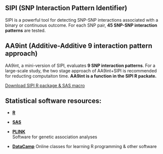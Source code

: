 
## **SIPI** (SNP Interaction Pattern Identifier) 
SIPI is a powerful tool for detecting SNP-SNP interactions associated with a binary or continuous outcome. For each SNP pair, **45 SNP-SNP interaction patterns** are tested.  

## **AA9int** (Additive-Additive 9 interaction pattern approach) 
AA9int, a mini-version of SIPI, evaluates **9 SNP interaction patterns**. For a large-scale study, the two stage approach of AA9int+SIPI is recommended for reducting computaiton time. **AA9int is a function in the SIPI R packate.**  

[Download SIPI R package & SAS macro](https://github.com/LinHuiyi/SIPI)  


## **Statistical software resources:**

- [**R**](https://www.r-project.org/)

- [**SAS**](https://www.sas.com/en_us/solutions/analytics.html)

- [**PLINK**](https://www.cog-genomics.org/plink/2.0/)  
  Software for genetic association analyses

- [**DataCamp**](https://www.datacamp.com/home/) 
  Online classes for learning R programming & other software  

